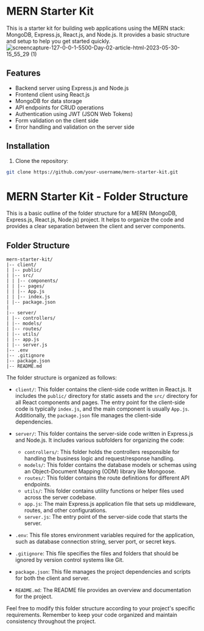 # MERN Starter Kit

This is a starter kit for building web applications using the MERN stack: MongoDB, Express.js, React.js, and Node.js. It provides a basic structure and setup to help you get started quickly.
![screencapture-127-0-0-1-5500-Day-02-article-html-2023-05-30-15_55_29 (1)](https://github.com/nileshkr17/PrepsLab/assets/77370375/dff23049-1bcf-4cd3-b8e9-be34d5497ca4)

## Features

- Backend server using Express.js and Node.js
- Frontend client using React.js
- MongoDB for data storage
- API endpoints for CRUD operations
- Authentication using JWT (JSON Web Tokens)
- Form validation on the client side
- Error handling and validation on the server side

## Installation

1. Clone the repository:

```bash
git clone https://github.com/your-username/mern-starter-kit.git
```

# MERN Starter Kit - Folder Structure

This is a basic outline of the folder structure for a MERN (MongoDB, Express.js, React.js, Node.js) project. It helps to organize the code and provides a clear separation between the client and server components.

## Folder Structure
```
mern-starter-kit/
|-- client/
| |-- public/
| |-- src/
| | |-- components/
| | |-- pages/
| | |-- App.js
| | |-- index.js
| |-- package.json
|
|-- server/
| |-- controllers/
| |-- models/
| |-- routes/
| |-- utils/
| |-- app.js
| |-- server.js
|-- .env
|-- .gitignore
|-- package.json
|-- README.md
```

The folder structure is organized as follows:

- `client/`: This folder contains the client-side code written in React.js. It includes the `public/` directory for static assets and the `src/` directory for all React components and pages. The entry point for the client-side code is typically `index.js`, and the main component is usually `App.js`. Additionally, the `package.json` file manages the client-side dependencies.

- `server/`: This folder contains the server-side code written in Express.js and Node.js. It includes various subfolders for organizing the code:
  - `controllers/`: This folder holds the controllers responsible for handling the business logic and request/response handling.
  - `models/`: This folder contains the database models or schemas using an Object-Document Mapping (ODM) library like Mongoose.
  - `routes/`: This folder contains the route definitions for different API endpoints.
  - `utils/`: This folder contains utility functions or helper files used across the server codebase.
  - `app.js`: The main Express.js application file that sets up middleware, routes, and other configurations.
  - `server.js`: The entry point of the server-side code that starts the server.
  
- `.env`: This file stores environment variables required for the application, such as database connection string, server port, or secret keys.

- `.gitignore`: This file specifies the files and folders that should be ignored by version control systems like Git.

- `package.json`: This file manages the project dependencies and scripts for both the client and server.

- `README.md`: The README file provides an overview and documentation for the project.

Feel free to modify this folder structure according to your project's specific requirements. Remember to keep your code organized and maintain consistency throughout the project.

